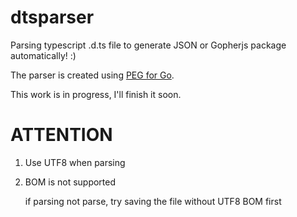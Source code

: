 # dtsparser
Parsing typescript .d.ts file to generate JSON or Gopherjs package automatically! :)

The parser is created using [PEG for Go](https://github.com/pointlander/peg).

This work is in progress, I'll finish it soon. 

# ATTENTION

1. Use UTF8 when parsing

2. BOM is not supported
    
    if parsing not parse, try saving the file without UTF8 BOM first
